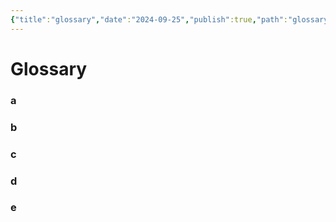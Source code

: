 ```yaml
---
{"title":"glossary","date":"2024-09-25","publish":true,"path":"glossary.md","permalink":"/glossary/","PassFrontmatter":true}
---
```


# Glossary

### a
### b
### c
### d
### e
